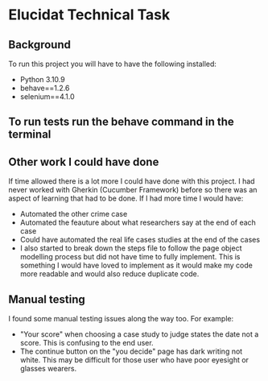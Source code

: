 # Elucidat Technical Task

## Background

To run this project you will have to have the following installed:
- Python 3.10.9
- behave==1.2.6
- selenium==4.1.0

## To run tests run the behave command in the terminal 



## Other work I could have done
If time allowed there is a lot more I could have done with this project. I had never worked with Gherkin (Cucumber Framework) before so there was an aspect of learning that had to be done. 
If I had more time I would have:
- Automated the other crime case
- Automated the feauture about what researchers say at the end of each case
- Could have automated the real life cases studies at the end of the cases
- I also started to break down the steps file to follow the page object modelling process but did not have time to fully implement. This is something I would have loved to implement as it would make my code more readable and would also reduce duplicate code. 

## Manual testing
I found some manual testing issues along the way too. 
For example:
- "Your score" when choosing a case study to judge states the date not a score. This is confusing to the end user.
- The continue button on the "you decide" page has dark writing not white. This may be difficult for those user who have poor eyesight or glasses wearers. 
